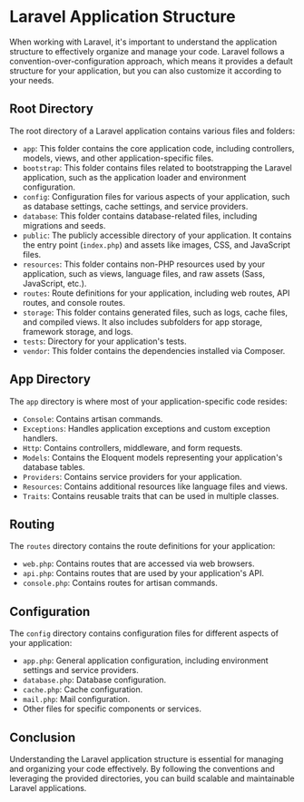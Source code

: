 # Laravel Application Structure

When working with Laravel, it's important to understand the application structure to effectively organize and manage your code. Laravel follows a convention-over-configuration approach, which means it provides a default structure for your application, but you can also customize it according to your needs.

## Root Directory

The root directory of a Laravel application contains various files and folders:

- `app`: This folder contains the core application code, including controllers, models, views, and other application-specific files.
- `bootstrap`: This folder contains files related to bootstrapping the Laravel application, such as the application loader and environment configuration.
- `config`: Configuration files for various aspects of your application, such as database settings, cache settings, and service providers.
- `database`: This folder contains database-related files, including migrations and seeds.
- `public`: The publicly accessible directory of your application. It contains the entry point (`index.php`) and assets like images, CSS, and JavaScript files.
- `resources`: This folder contains non-PHP resources used by your application, such as views, language files, and raw assets (Sass, JavaScript, etc.).
- `routes`: Route definitions for your application, including web routes, API routes, and console routes.
- `storage`: This folder contains generated files, such as logs, cache files, and compiled views. It also includes subfolders for app storage, framework storage, and logs.
- `tests`: Directory for your application's tests.
- `vendor`: This folder contains the dependencies installed via Composer.

## App Directory

The `app` directory is where most of your application-specific code resides:

- `Console`: Contains artisan commands.
- `Exceptions`: Handles application exceptions and custom exception handlers.
- `Http`: Contains controllers, middleware, and form requests.
- `Models`: Contains the Eloquent models representing your application's database tables.
- `Providers`: Contains service providers for your application.
- `Resources`: Contains additional resources like language files and views.
- `Traits`: Contains reusable traits that can be used in multiple classes.

## Routing

The `routes` directory contains the route definitions for your application:

- `web.php`: Contains routes that are accessed via web browsers.
- `api.php`: Contains routes that are used by your application's API.
- `console.php`: Contains routes for artisan commands.

## Configuration

The `config` directory contains configuration files for different aspects of your application:

- `app.php`: General application configuration, including environment settings and service providers.
- `database.php`: Database configuration.
- `cache.php`: Cache configuration.
- `mail.php`: Mail configuration.
- Other files for specific components or services.

## Conclusion

Understanding the Laravel application structure is essential for managing and organizing your code effectively. By following the conventions and leveraging the provided directories, you can build scalable and maintainable Laravel applications.
